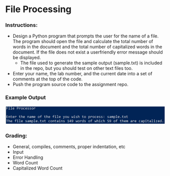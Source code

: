 # File Processing

### Instructions:
 

- Design a Python program that prompts the user for the name of a file.  The program should open the file and calculate the total number of words in the document and the total number of capitalized words in the document.  If the file does not exist a userfriendly error message should be displayed.
  - The file used to generate the sample output (sample.txt) is included in the repo, but you should test on other text files too.
- Enter your name, the lab number, and the current date into a set of comments at the top of the code.	
- Push the program source code to the assignment repo. 

### Example Output
![Screenshot](ch8l2.png)

### Grading:
- General, compiles, comments, proper indentation, etc  
- Input  
- Error Handling  
- Word Count  
- Capitalized Word Count  
